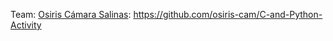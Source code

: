 Team:
[Osiris Cámara Salinas](https://github.com/osiris-cam/C-and-Python-Activity): https://github.com/osiris-cam/C-and-Python-Activity
